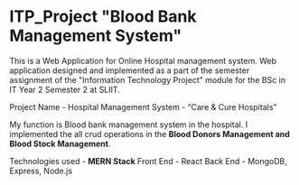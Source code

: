 # ITP_Project "Blood Bank Management System"


This is a Web Application for Online Hospital management system.
Web application designed and implemented as a part of the semester assignment of the "Information Technology Project" module for the BSc in IT Year 2 Semester 2 at SLIIT.

Project Name - Hospital Management System - “Care & Cure Hospitals” 

My function is Blood bank management system in the hospital. I implemented the all crud operations in the <b>Blood Donors Management and Blood Stock Management</b>.

Technologies used - <b>MERN Stack</b>
   Front End - React 
   Back End - MongoDB, Express, Node.js

